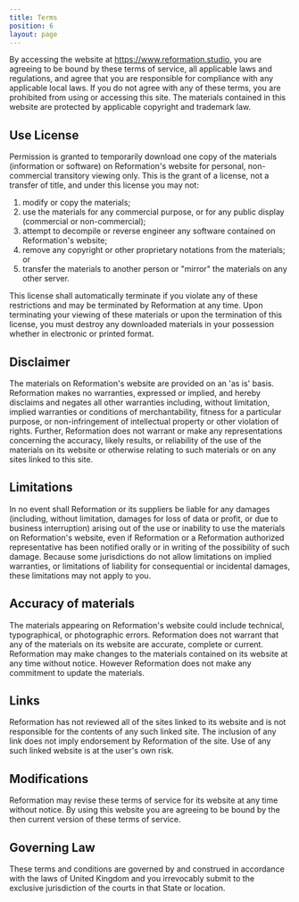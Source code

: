 ```yaml
---
title: Terms
position: 6
layout: page
---
```


By accessing the website at https://www.reformation.studio, you are agreeing to be bound by these terms of service, all applicable laws and regulations, and agree that you are responsible for compliance with any applicable local laws. If you do not agree with any of these terms, you are prohibited from using or accessing this site. The materials contained in this website are protected by applicable copyright and trademark law.

## Use License

Permission is granted to temporarily download one copy of the materials (information or software) on Reformation's website for personal, non-commercial transitory viewing only. This is the grant of a license, not a transfer of title, and under this license you may not:

1. modify or copy the materials;
2. use the materials for any commercial purpose, or for any public display (commercial or non-commercial);
3. attempt to decompile or reverse engineer any software contained on Reformation's website;
4. remove any copyright or other proprietary notations from the materials; or
5. transfer the materials to another person or "mirror" the materials on any other server.

This license shall automatically terminate if you violate any of these restrictions and may be terminated by Reformation at any time. Upon terminating your viewing of these materials or upon the termination of this license, you must destroy any downloaded materials in your possession whether in electronic or printed format.

## Disclaimer

The materials on Reformation's website are provided on an 'as is' basis. Reformation makes no warranties, expressed or implied, and hereby disclaims and negates all other warranties including, without limitation, implied warranties or conditions of merchantability, fitness for a particular purpose, or non-infringement of intellectual property or other violation of rights.
Further, Reformation does not warrant or make any representations concerning the accuracy, likely results, or reliability of the use of the materials on its website or otherwise relating to such materials or on any sites linked to this site.

## Limitations

In no event shall Reformation or its suppliers be liable for any damages (including, without limitation, damages for loss of data or profit, or due to business interruption) arising out of the use or inability to use the materials on Reformation's website, even if Reformation or a Reformation authorized representative has been notified orally or in writing of the possibility of such damage. Because some jurisdictions do not allow limitations on implied warranties, or limitations of liability for consequential or incidental damages, these limitations may not apply to you.

## Accuracy of materials

The materials appearing on Reformation's website could include technical, typographical, or photographic errors. Reformation does not warrant that any of the materials on its website are accurate, complete or current. Reformation may make changes to the materials contained on its website at any time without notice. However Reformation does not make any commitment to update the materials.

## Links

Reformation has not reviewed all of the sites linked to its website and is not responsible for the contents of any such linked site. The inclusion of any link does not imply endorsement by Reformation of the site. Use of any such linked website is at the user's own risk.

## Modifications

Reformation may revise these terms of service for its website at any time without notice. By using this website you are agreeing to be bound by the then current version of these terms of service.

## Governing Law

These terms and conditions are governed by and construed in accordance with the laws of United Kingdom and you irrevocably submit to the exclusive jurisdiction of the courts in that State or location.